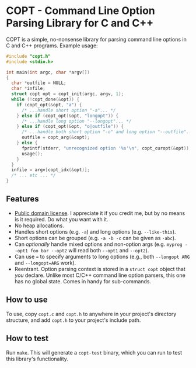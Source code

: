 # COPT - Command Line Option Parsing Library for C and C++

COPT is a simple, no-nonsense library for parsing command line options in C
and C++ programs.  Example usage:

```C
#include "copt.h"
#include <stdio.h>

int main(int argc, char *argv[])
{
  char *outfile = NULL;
  char *infile;
  struct copt opt = copt_init(argc, argv, 1);
  while (!copt_done(&opt)) {
    if (copt_opt(&opt, "a") {
      /* ...handle short option "-a"... */
    } else if (copt_opt(&opt, "longopt")) {
      /* ...handle long option "--longopt"... */
    } else if (copt_opt(&opt, "o|outfile")) {
      /* ...handle both short option "-o" and long option "--outfile"... */
      outfile = copt_arg(&copt);
    } else {
      fprintf(stderr, "unrecognized option '%s'\n", copt_curopt(&opt));
      usage();
    }
  }
  infile = argv[copt_idx(&opt)];
  /* ... etc ... */
}
```

## Features

* [Public domain license](LICENSE).  I appreciate it if you credit me, but
  by no means is it required.  Do what you want with it.
* No heap allocations.
* Handles short options (e.g. `-a`) and long options (e.g. `--like-this`).
* Short options can be grouped (e.g. `-a -b -c` can be given as `-abc`).
* Can _optionally_ handle mixed options and non-option args (e.g. `myprog
  --opt1 foo bar --opt2` will read both `--opt1` and `--opt2`).
* Can use `=` to specify arguments to long options (e.g., both `--longopt
  ARG` and `--longopt=ARG` work).
* Reentrant.  Option parsing context is stored in a `struct copt` object
  that _you_ declare.  Unlike most C/C++ command line option parsers, this
  one has no global state.  Comes in handy for sub-commands.

## How to use

To use, copy `copt.c` and `copt.h` to anywhere in your project's directory
structure, and add `copt.h` to your project's include path.

## How to test

Run `make`.  This will generate a `copt-test` binary, which you can run to
test this library's functionality.
